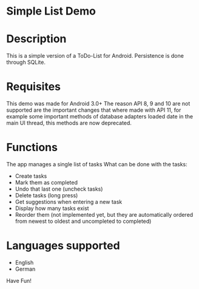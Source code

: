 Simple List Demo
================

# Description
This is a simple version of a ToDo-List for Android.
Persistence is done through SQLite.

# Requisites
This demo was made for Android 3.0+
The reason API 8, 9 and 10 are not supported are the important changes that where made with API 11, for example some important methods of database adapters loaded date in the main UI thread, this methods are now deprecated.

# Functions
The app manages a single list of tasks
What can be done with the tasks:
 * Create tasks
 * Mark them as completed
 * Undo that last one (uncheck tasks)
 * Delete tasks (long press)
 * Get suggestions when entering a new task
 * Display how many tasks exist
 * Reorder them (not implemented yet, but they are automatically ordered from newest to oldest and uncompleted to completed)

# Languages supported
 * English
 * German


Have Fun!
